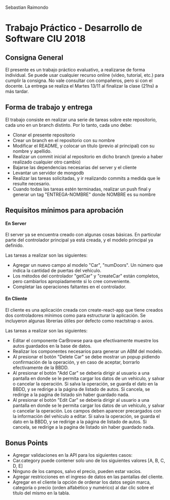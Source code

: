 Sebastian Raimondo

Trabajo Práctico - Desarrollo de Software CIU 2018
==================================================

Consigna General
----------------

El presente es un trabajo práctico evaluativo, a realizarse de
forma individual.
Se puede usar cualquier recurso online (video, tutorial, etc.) para
cumplir la consigna. No vale consultar con compañeros, pero si con el docente.
La entrega se realiza el Martes 13/11 al finalizar la clase (21hs) a más tardar.

Forma de trabajo y entrega
--------------------------

El trabajo consiste en realizar una serie de tareas sobre este repositorio, cada uno en un branch distinto. Por lo tanto, cada uno debe:
* Clonar el presente repositorio
* Crear un branch en el repositorio con su nombre
* Modificar el README, y colocar un título (previo al principal) con su nombre y apellido.
* Realizar un commit inicial al repositorio en dicho branch (previo a haber realizado cualquier otro cambio)
* Bajarse las dependencias necesarias del server y el cliente
* Levantar un servidor de mongodb
* Realizar las tareas solicitadas, y ir realizando commits a medida que le resulte necesario.
* Cuando todas las tareas estén terminadas, realizar un push final y generar un tag "ENTREGA-NOMBRE" donde NOMBRE es su nombre

Requisitos mínimos para aprobación
----------------------------------

#### En Server
El server ya se encuentra creado con algunas cosas básicas.
En particular parte del controlador principal ya está creada,
y el modelo principal ya definido.

Las tareas a realizar son las siguientes:

* Agregar un nuevo campo al modelo "Car", "numDoors". Un número que indica la cantidad de puertas del vehículo.
* Los métodos del controlador "getCar" y "createCar" están completos, pero cambiarlos apropiadamente si lo cree conveniente.
* Completar las operaciones faltantes en el controlador.

#### En Cliente
El cliente es una aplicación creada con create-react-app que
tiene creados dos controladores mínimos como para estructurar la aplicación. Se incluyeron algunas librerías útiles por defecto como reactstrap o axios.

Las tareas a realizar son las siguientes:

* Editar el componente CarBrowse para que efectivamente muestre los autos guardados en la base de datos.
* Realizar los componentes necesarios para generar un ABM del modelo.
* Al presionar el botón "Delete Car" se debe mostrar un popup pidiendo confirmación de la operación, y en caso de aceptar, borrarlo efectivamente de la BBDD.
* Al presionar el botón "Add Car" se debería dirigir al usuario a una pantalla en donde se le permita cargar los datos de un vehiculo, y salvar o cancelar la operación. Si salva la operación, se guarda el dato en la BBDD, y se redirige a la página de listado de autos. Si cancela, se redirige a la pagina de listado sin haber guardado nada.
* Al presionar el botón "Edit Car" se debería dirigir al usuario a una pantalla en donde se le permita cargar los datos de un vehículo, y salvar o cancelar la operación. Los campos deben aparecer precargados con la información del vehículo a editar. Si salva la operación, se guarda el dato en la BBDD, y se redirige a la página de listado de autos. Si cancela, se redirige a la pagina de listado sin haber guardado nada.

Bonus Points
------------

* Agregar validaciones en la API para los siguientes casos:
* Car.category puede contener solo uno de los siguientes valores [A, B, C, D, E]
* Ninguno de los campos, salvo el precio, pueden estar vacíos.
* Agregar restricciones en el ingreso de datos en las pantallas del cliente.
* Agregar en el cliente la opción de ordenar los datos según marca, categoría o precio (orden alfabético y numérico) al dar clic sobre el título del mismo en la tabla.